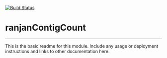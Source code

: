 [![Build Status](https://travis-ci.org/pranjan77/ranjanContigCount.svg?branch=master)](https://travis-ci.org/pranjan77/ranjanContigCount)

# ranjanContigCount
---

This is the basic readme for this module. Include any usage or deployment instructions and links to other documentation here.
